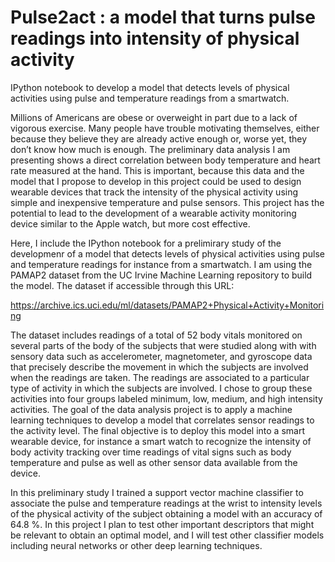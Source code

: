 # Pulse2act : a model that turns pulse readings into intensity of physical activity

IPython notebook to develop a model that detects levels of physical activities using pulse and temperature 
readings from a smartwatch. 

Millions of Americans are obese or overweight in part due to a lack of vigorous exercise. Many people have trouble 
motivating themselves,  either because they believe they are already active enough or, worse yet, they don’t know 
how much is enough. The preliminary data analysis I am presenting shows a direct correlation between body temperature 
and heart rate measured at the hand. This is important, because this data and the model that I propose to develop 
in this project could be used to design wearable devices that track the intensity of the physical activity using simple
and inexpensive temperature and pulse sensors. This project has the potential to lead to the development of a wearable 
activity monitoring device similar to the Apple watch, but more cost effective.

Here, I include the IPython notebook for a prelimirary study of the developmenr of a model that detects levels of 
physical activities using pulse and temperature readings for instance from a smartwatch. I am using the PAMAP2 dataset 
from the UC Irvine Machine Learning repository to build the model. The dataset if accessible through this URL:

https://archive.ics.uci.edu/ml/datasets/PAMAP2+Physical+Activity+Monitoring

The dataset includes readings of a total of 52 body vitals monitored on several parts of the body of the
subjects that were studied along with with sensory data such as accelerometer, magnetometer, and gyroscope
data that precisely describe the movement in which the subjects are involved when the readings are taken.
The readings are associated to a particular type of activity in which the subjects are involved. I chose
to group these activities into four groups labeled minimum, low, medium, and high intensity activities.
The goal of the data analysis project is to apply a machine learning techniques to develop a model that
correlates sensor readings to the activity level. The final objective is to deploy this model into a smart
wearable device, for instance a smart watch to recognize the intensity of body activity tracking over time 
readings of vital signs such as body temperature and pulse as well as other sensor data available from the device.

In this preliminary study I trained a support vector machine classifier to associate the pulse and temperature
readings at the wrist to intensity levels of the physical activity of the subject obtaining a model with an 
accuracy of 64.8 %. In this project I plan to test other important descriptors that might be relevant to
obtain an optimal model, and I will test other classifier models including neural networks or other deep learning
techniques.
